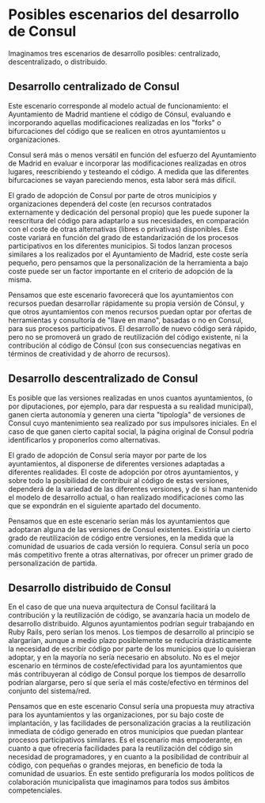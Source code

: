 # Posibles escenarios del desarrollo de Consul

Imaginamos tres escenarios de desarrollo posibles: centralizado, descentralizado, o distribuido.

## Desarrollo centralizado de Consul

Este escenario corresponde al modelo actual de funcionamiento: el Ayuntamiento de Madrid mantiene el código de Cónsul, evaluando e incorporando aquellas modificaciones realizadas en los "forks" o bifurcaciones del código que se realicen en otros ayuntamientos u organizaciones.

Consul será más o menos versátil en función del esfuerzo del Ayuntamiento de Madrid en evaluar e incorporar las modificaciones realizadas en otros lugares, reescribiendo y testeando el código. A medida que las diferentes bifurcaciones se vayan pareciendo menos, esta labor será más difícil.

El grado de adopción de Consul por parte de otros municipios y organizaciones dependerá del coste (en recursos contratados externamente y dedicación del personal propio) que les puede suponer la reescritura del código para adaptarlo a sus necesidades, en comparación con el coste de otras alternativas (libres o privativas) disponibles. Este coste variará en función del grado de estandarización de los procesos participativos en los diferentes municipios. Si todos lanzan procesos similares a los realizados por el Ayuntamiento de Madrid, este coste sería pequeño, pero pensamos que la personalización de la herramienta a bajo coste puede ser un factor importante en el criterio de adopción de la misma.

Pensamos que este escenario favorecerá que los ayuntamientos con recursos puedan desarrollar rápidamente su propia versión de Cónsul, y que otros ayuntamientos con menos recursos puedan optar por ofertas de herramientas y consultoría de "llave en mano", basadas o no en Consul, para sus procesos participativos. El desarrollo de nuevo código será rápido, pero no se promoverá un grado de reutilización del código existente, ni la contribución al código de Cónsul (con sus consecuencias negativas en términos de creatividad y de ahorro de recursos).

## Desarrollo descentralizado de Consul

Es posible que las versiones realizadas en unos cuantos ayuntamientos, (o por diputaciones, por ejemplo, para dar respuesta a su realidad municipal), ganen cierta autonomía y generen una cierta "tipología" de versiones de Consul cuyo mantenimiento sea realizado por sus impulsores iniciales. En el caso de que ganen cierto capital social, la página original de Consul podría identificarlos y proponerlos como alternativas.

El grado de adopción de Consul sería mayor por parte de los ayuntamientos, al disponerse de diferentes versiones adaptadas a diferentes realidades. El coste de adopción por otros ayuntamientos, y sobre todo la posibilidad de contribuir al código de estas versiones, dependerá de la variedad de las diferentes versiones, y de si han mantenido el modelo de desarrollo actual, o han realizado modificaciones como las que se expondrán en el siguiente apartado del documento.

Pensamos que en este escenario serían más los ayuntamientos que adoptaran alguna de las versiones de Consul existentes. Existiría un cierto grado de reutilización de código entre versiones, en la medida que la comunidad de usuarios de cada versión lo requiera. Consul sería un poco más competitivo frente a otras alternativas, por ofrecer un primer grado de personalización de partida.

## Desarrollo distribuido de Consul

En el caso de que una nueva arquitectura de Consul facilitará la contribución y la reutilización de código, se avanzaría hacia un modelo de desarrollo distribuido. Algunos ayuntamientos podrían seguir trabajando en Ruby Rails, pero serían los menos. Los tiempos de desarrollo al principio se alargarían, aunque a medio plazo posiblemente se reduciría drásticamente la necesidad de escribir código por parte de los municipios que lo quisieran adoptar, y en la mayoría no sería necesario en absoluto. No es el mejor escenario en términos de coste/efectividad para los ayuntamientos que más contribuyeran al código de Consul porque los tiempos de desarrollo podrían alargarse, pero sí que sería el más coste/efectivo en términos del conjunto del sistema/red.

Pensamos que en este escenario Consul sería una propuesta muy atractiva para los ayuntamientos y las organizaciones, por su bajo coste de implantación, y las facilidades de personalización gracias a la reutilización inmediata de código generado en otros municipios que puedan plantear procesos participativos similares. Es el escenario más empoderante, en cuanto a que ofrecería facilidades para la reutilización del código sin necesidad de programadores, y en cuanto a la posibilidad de contribuir al código, con pequeñas o grandes mejoras, en beneficio de toda la comunidad de usuarios. En este sentido prefiguraría los modos políticos de colaboración municipalista que imaginamos para todos sus ámbitos competenciales.
